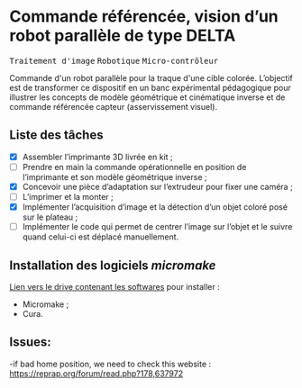 # Commande référencée, vision d’un robot parallèle de type DELTA
<tt>Traitement d'image</tt> <tt>Robotique</tt> <tt>Micro-contrôleur</tt>

Commande d'un robot parallèle pour la traque d'une cible colorée.  L’objectif est de transformer ce dispositif en un banc expérimental pédagogique pour illustrer les concepts de modèle géométrique et cinématique inverse et de commande référencée capteur (asservissement visuel).

## Liste des tâches
- [x] Assembler l’imprimante 3D livrée en kit ;
- [ ] Prendre en main la commande opérationnelle en position de l’imprimante et son modèle géométrique inverse ;
- [x] Concevoir une pièce d’adaptation sur l’extrudeur pour fixer une caméra ;
- [ ] L’imprimer et la monter ;
- [x] Implémenter l’acquisition d’image et la détection d’un objet coloré posé sur le plateau ;
- [ ] Implémenter le code qui permet de centrer l’image sur l’objet et le suivre quand celui-ci est déplacé manuellement.

## Installation des logiciels _micromake_
[Lien vers le drive contenant les softwares](https://drive.google.com/drive/folders/0B1DQUrzkDP-tNDU0NXhVcGhlc0k) pour installer :
- Micromake ;
- Cura.

## Issues: 
  -if bad home position, we need to check this website : https://reprap.org/forum/read.php?178,637972
